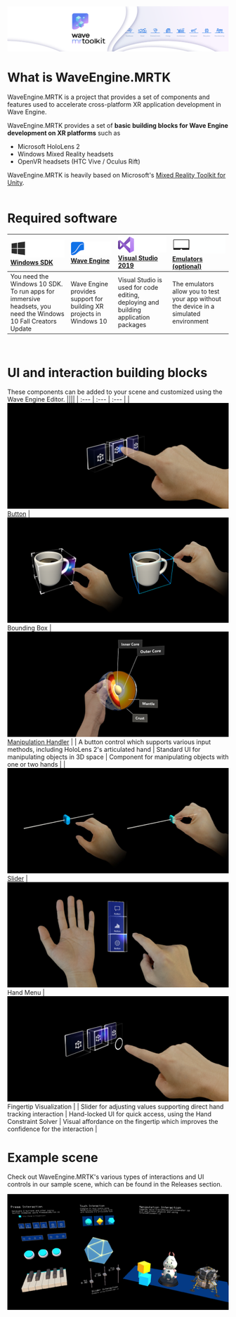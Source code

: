 ![WaveEngine.MRTK](Documentation/Images/Wave_MRTK_banner.png)

# What is WaveEngine.MRTK
WaveEngine.MRTK is a project that provides a set of components and features used to accelerate cross-platform XR application development in Wave Engine. 

WaveEngine.MRTK provides a set of **basic building blocks for Wave Engine development on XR platforms** such as
* Microsoft HoloLens 2
* Windows Mixed Reality headsets
* OpenVR headsets (HTC Vive / Oculus Rift)

WaveEngine.MRTK is heavily based on Microsoft's [Mixed Reality Toolkit for Unity](https://github.com/microsoft/MixedRealityToolkit-Unity).<br><br>

# Required software
[![Windows SDK](Documentation/Images/Requirements_WindowsSDK.png)](https://developer.microsoft.com/windows/downloads/windows-10-sdk) [Windows SDK](https://developer.microsoft.com/windows/downloads/windows-10-sdk) | [![Wave Engine](Documentation/Images/Requirements_WaveEngine.png)](https://waveengine.net/Downloads) [Wave Engine](https://waveengine.net/Downloads) | [![Visual Studio 2019](Documentation/Images/Requirements_VisualStudio.png)](http://dev.windows.com/downloads) [Visual Studio 2019](http://dev.windows.com/downloads) | [![Emulators (optional)](Documentation/Images/Requirements_Emulators.png)](https://docs.microsoft.com/windows/mixed-reality/using-the-hololens-emulator) [Emulators (optional)](https://docs.microsoft.com/windows/mixed-reality/using-the-hololens-emulator)|
| :--- | :--- | :--- | :--- |
| You need the Windows 10 SDK. To run apps for immersive headsets, you need the Windows 10 Fall Creators Update | Wave Engine provides support for building XR projects in Windows 10 | Visual Studio is used for code editing, deploying and building application packages | The emulators allow you to test your app without the device in a simulated environment |
<br>

# UI and interaction building blocks
These components can be added to your scene and customized using the Wave Engine Editor.
||||
| :--- | :--- | :--- |
| ![Button](Documentation/Images/Button/MRTK_Button_Main.png) [Button](Documentation/README_Button.md) | ![Bounding Box](Documentation/Images/BoundingBox/MRTK_BoundingBox_Main.png) Bounding Box | ![Manipulation Handler](Documentation/Images/ManipulationHandler/MRTK_Manipulation_Main.png) [Manipulation Handler](Documentation/README_ManipulationHandler.md) |
| A button control which supports various input methods, including HoloLens 2's articulated hand | Standard UI for manipulating objects in 3D space | Component for manipulating objects with one or two hands |
| ![Slider](Documentation/Images/Slider/MRTK_UX_Slider_Main.jpg) [Slider](Documentation/README_Slider.md) | ![Hand Menu](Documentation/Images/Solver/MRTK_UX_HandMenu.png) Hand Menu | ![Fingertip Visualization](Documentation/Images/Fingertip/MRTK_FingertipVisualization_Main.png) Fingertip Visualization |
| Slider for adjusting values supporting direct hand tracking interaction | Hand-locked UI for quick access, using the Hand Constraint Solver | Visual affordance on the fingertip which improves the confidence for the interaction |
<br>

# Example scene
Check out WaveEngine.MRTK's various types of interactions and UI controls in our sample scene, which can be found in the Releases section.

![Example Scene](Documentation/Images/MRTK_Examples.png)